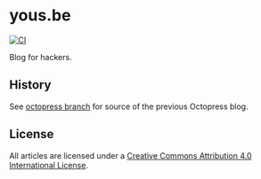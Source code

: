# yous.be

[![CI](https://github.com/yous/yous.be/actions/workflows/main.yml/badge.svg)](https://github.com/yous/yous.be/actions/workflows/main.yml)

Blog for hackers.

## History

See [octopress branch](https://github.com/yous/yous.be/tree/octopress) for source of the previous Octopress blog.

## License

All articles are licensed under a [Creative Commons Attribution 4.0 International License](http://creativecommons.org/licenses/by/4.0/).
